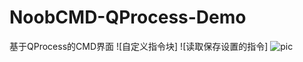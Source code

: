 # NoobCMD-QProcess-Demo
基于QProcess的CMD界面
![自定义指令块]
![读取保存设置的指令]
![pic](https://user-images.githubusercontent.com/73738864/215687415-e713fe9e-d3de-45c0-9741-9588c06bbdeb.png)
